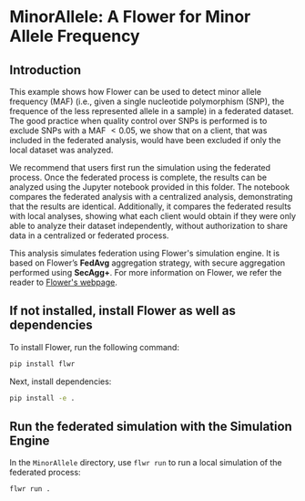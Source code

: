 # MinorAllele: A Flower for Minor Allele Frequency

## Introduction

This example shows how Flower can be used to detect minor allele frequency (MAF) (i.e., given a single nucleotide polymorphism (SNP), the frequence of the less represented allele in a sample) in a federated dataset. The good practice when quality control over SNPs is performed is to exclude SNPs with a MAF $< 0.05$, we show that on a client, that was included in the federated analysis, would have been excluded if only the local dataset was analyzed.

We recommend that users first run the simulation using the federated process. Once the federated process is complete, the results can be analyzed using the Jupyter notebook provided in this folder. The notebook compares the federated analysis with a centralized analysis, demonstrating that the results are identical. Additionally, it compares the federated results with local analyses, showing what each client would obtain if they were only able to analyze their dataset independently, without authorization to share data in a centralized or federated process.

This analysis simulates federation using Flower's simulation engine. It is based on Flower’s **FedAvg** aggregation strategy, with secure aggregation performed using **SecAgg+**. For more information on Flower, we refer the reader to [Flower's webpage](https://flower.ai/docs/framework/tutorial-series-get-started-with-flower-pytorch.html).

## If not installed, install Flower as well as dependencies

To install Flower, run the following command:

```bash
pip install flwr
```
Next, install dependencies: 

```bash
pip install -e .
```

## Run the federated simulation with the Simulation Engine

In the `MinorAllele` directory, use `flwr run` to run a local simulation of the federated process:

```bash
flwr run .
```

